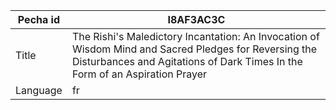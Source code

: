 |Pecha id | I8AF3AC3C
| --- | --- 
|Title | The Rishi's Maledictory Incantation: An Invocation of Wisdom Mind and Sacred Pledges for Reversing the Disturbances and Agitations of Dark Times In the Form of an Aspiration Prayer 
|Language | fr